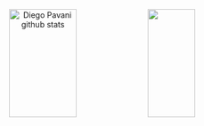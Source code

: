 <div align="center">  
  <img width="49%" height="195px" src="https://github-readme-stats.vercel.app/api?username=diegopavani&show_icons=true&count_private=true&hide_border=true&title_color=28a745&icon_color=28a745&text_color=c9d1d9&bg_color=0d1117" alt="Diego Pavani github stats" /> 
  <img width="41%" height="195px" src="https://github-readme-stats.vercel.app/api/top-langs/?username=diegopavani&layout=compact&hide_border=true&title_color=28a745&text_color=c9d1d9&bg_color=0d1117" />
</div>
